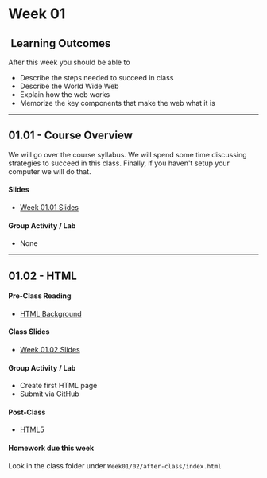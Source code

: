 # Week 01

## <i class="fa fa-star"></i>&nbsp;Learning Outcomes ###
After this week you should be able to 

- Describe the steps needed to succeed in class
- Describe the World Wide Web
- Explain how the web works
- Memorize the key components that make the web what it is

---  


## 01.01 - Course Overview 

We will go over the course syllabus. We will spend some time discussing strategies to succeed in this class. Finally, if you haven't setup your computer we will do that. 

#### Slides

- [Week 01.01 Slides](../../slides/ist263-w1-1.pdf)


#### Group Activity / Lab

- None

---  


## 01.02 - HTML

#### Pre-Class Reading
- [HTML Background](http://ryanstutorials.net/html-tutorial/html-background.php)

#### Class Slides 

- [Week 01.02 Slides](../../slides/ist263-w2.pdf)

#### Group Activity / Lab

- Create first HTML page
- Submit via GitHub


#### Post-Class  

- [HTML5](https://www.w3schools.com/html/)

#### Homework due this week ###

Look in the class folder under `Week01/02/after-class/index.html`


